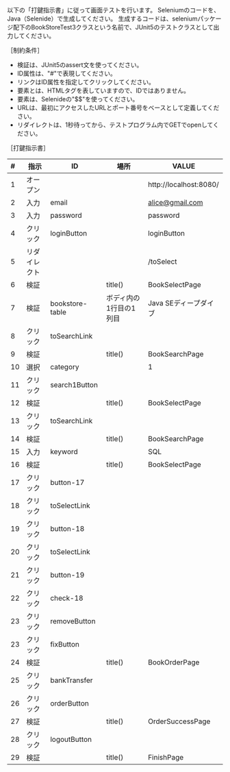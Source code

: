 以下の「打鍵指示書」に従って画面テストを行います。
Seleniumのコードを、Java（Selenide）で生成してください。
生成するコードは、seleniumパッケージ配下のBookStoreTest3クラスという名前で、JUnit5のテストクラスとして出力してください。

［制約条件］

* 検証は、JUnit5のassert文を使ってください。
* ID属性は、"#"で表現してください。
* リンクはID属性を指定してクリックしてください。
* 要素とは、HTMLタグを表していますので、IDではありません。
* 要素は、Selenideの"$$"を使ってください。
* URLは、最初にアクセスしたURLとポート番号をベースとして定義してください。
* リダイレクトは、1秒待ってから、テストプログラム内でGETでopenしてください。

［打鍵指示書］

|#|指示|ID|場所|VALUE|
|:--|--|--|--|--|
|1|オープン|||http://localhost:8080/|
|2|入力|email||alice@gmail.com|
|3|入力|password||password|
|4|クリック|loginButton||loginButton|
|5|リダイレクト|||/toSelect|
|6|検証||title()|BookSelectPage|
|7|検証|bookstore-table|ボディ内の1行目の1列目|Java SEディープダイブ|
|8|クリック|toSearchLink|||
|9|検証||title()|BookSearchPage|
|10|選択|category||1|
|11|クリック|search1Button|||
|12|検証||title()|BookSelectPage|
|13|クリック|toSearchLink|||
|14|検証||title()|BookSearchPage|
|15|入力|keyword||SQL|
|16|検証||title()|BookSelectPage|
|17|クリック|button-17|||
|18|クリック|toSelectLink|||
|19|クリック|button-18|||
|20|クリック|toSelectLink|||
|21|クリック|button-19|||
|22|クリック|check-18|||
|23|クリック|removeButton|||
|23|クリック|fixButton|||
|24|検証||title()|BookOrderPage|
|25|クリック|bankTransfer|||
|26|クリック|orderButton|||
|27|検証||title()|OrderSuccessPage|
|28|クリック|logoutButton|||
|29|検証||title()|FinishPage|
